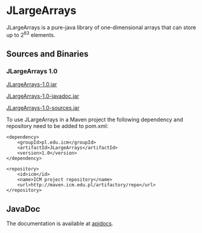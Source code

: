 JLargeArrays
============

JLargeArrays is a pure-java library of one-dimensional arrays that can store up to 2<sup>63</sup> elements.

## Sources and Binaries

### JLargeArrays 1.0

[JLargeArrays-1.0.jar](http://maven.icm.edu.pl/artifactory/simple/libs-releases-local/pl/edu/icm/JLargeArrays/1.0/JLargeArrays-1.0.jar) 

[JLargeArrays-1.0-javadoc.jar](http://maven.icm.edu.pl/artifactory/simple/libs-releases-local/pl/edu/icm/JLargeArrays/1.0/JLargeArrays-1.0-javadoc.jar) 

[JLargeArrays-1.0-sources.jar](http://maven.icm.edu.pl/artifactory/simple/libs-releases-local/pl/edu/icm/JLargeArrays/1.0/JLargeArrays-1.0-sources.jar) 

To use JLargeArrays in a Maven project the following dependency and repository need to be added to pom.xml:

    <dependency>
        <groupId>pl.edu.icm</groupId>
        <artifactId>JLargeArrays</artifactId>
        <version>1.0</version>
    </dependency>

    <repository>
        <id>icm</id>
        <name>ICM project repository</name>
        <url>http://maven.icm.edu.pl/artifactory/repo</url>
    </repository>

##  JavaDoc
The documentation is available at [apidocs](http://icmvis.github.io/JLargeArrays/apidocs/).
